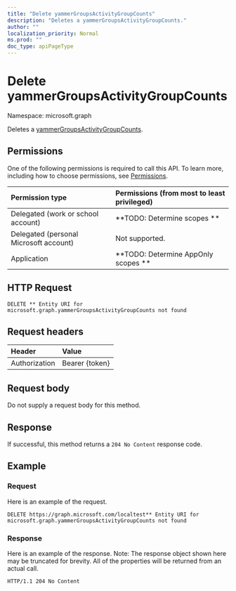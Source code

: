 ```yaml
---
title: "Delete yammerGroupsActivityGroupCounts"
description: "Deletes a yammerGroupsActivityGroupCounts."
author: ""
localization_priority: Normal
ms.prod: ""
doc_type: apiPageType
---
```


# Delete yammerGroupsActivityGroupCounts

Namespace: microsoft.graph

Deletes a [yammerGroupsActivityGroupCounts](../resources/yammergroupsactivitygroupcounts.md).

## Permissions
One of the following permissions is required to call this API. To learn more, including how to choose permissions, see [Permissions](/concepts/permissions-reference.md).

|Permission type|Permissions (from most to least privileged)|
|:---|:---|
|Delegated (work or school account)|**TODO: Determine scopes **|
|Delegated (personal Microsoft account)|Not supported.|
|Application|**TODO: Determine AppOnly scopes **|

## HTTP Request
<!-- {
  "blockType": "ignored"
}
-->
``` http
DELETE ** Entity URI for microsoft.graph.yammerGroupsActivityGroupCounts not found
```

## Request headers
|Header|Value|
|:---|:---|
|Authorization|Bearer {token}|

## Request body
Do not supply a request body for this method.

## Response
If successful, this method returns a `204 No Content` response code.

## Example

### Request
Here is an example of the request.
<!-- {
  "blockType": "request",
  "name": "delete_yammergroupsactivitygroupcounts"
}
-->
``` http
DELETE https://graph.microsoft.com/localtest** Entity URI for microsoft.graph.yammerGroupsActivityGroupCounts not found
```

### Response
Here is an example of the response. Note: The response object shown here may be truncated for brevity. All of the properties will be returned from an actual call.
<!-- {
  "blockType": "response",
  "truncated": true
}
-->
``` http
HTTP/1.1 204 No Content
```

